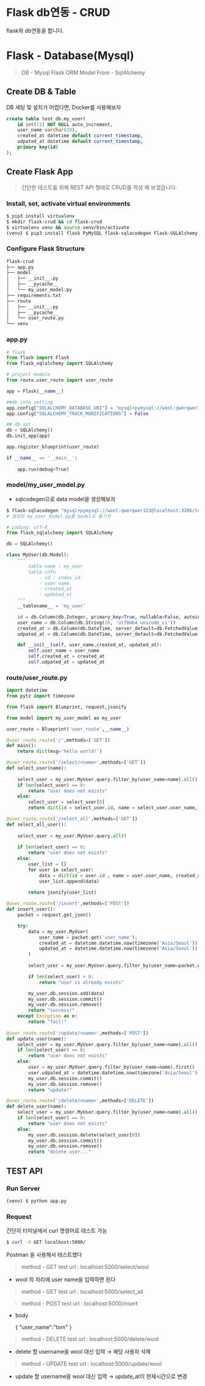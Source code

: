 # Flask db연동 - CRUD

flask와 db연동을 합니다.

# Flask - Database(Mysql)

> DB - Mysql
Flask ORM Model From - SqlAlchemy

## Create DB & Table

DB 세팅 및 설치가 어렵다면, Docker를 사용해보자 

```sql
create table test_db.my_user(
	id int(11) NOT NULL auto_increment,
	user_name varchar(20),
	created_at datetime default current_timestamp,
	udpated_at datetime default current_timestamp,
	primary key(id)
);
```

## Create Flask App

> 간단한 테스트를 위해 REST API 형태로 CRUD를 작성 해 보겠습니다.

### Install, set, activate virtual environments

```bash
$ pip3 install virtualenv
$ mkdir flask-crud && cd flask-crud
$ virtualenv venv && source venv/bin/activate
(venv) $ pip3 install flask PyMySQL flask-sqlacodegen Flask-SQLAlchemy SQLAlchemy
```

### Configure Flask Structure

```bash
flask-crud
├── app.py
├── model
│   ├── __init__.py
│   ├── __pycache__
│   └── my_user_model.py
├── requirements.txt
├── route
│   ├── __init__.py
│   ├── __pycache__
│   └── user_route.py
└── venv
```

### app.py

```python
# flask
from flask import Flask
from flask_sqlalchemy import SQLAlchemy

# project module
from route.user_route import user_route

app = Flask(__name__)

##db info setting
app.config["SQLALCHEMY_DATABASE_URI"] = "mysql+pymysql://wool:qwerqwer123@localhost:3306/test_db"
app.config["SQLALCHEMY_TRACK_MODIFICATIONS"] = False

## db set
db = SQLAlchemy()
db.init_app(app)

app.register_blueprint(user_route)

if __name__ == '__main__':
    
    app.run(debug=True)
```

### model/my_user_model.py

- sqlcodegen으로 data model을 생성해보자

```bash
$ flask-sqlacodegen "mysql+pymysql://wool:qwerqwer123@localhost:3306/test_db"  -- flask > my_user_model.py
# 생성된 my_user_model.py를 model로 옮기자
```

```python
# coding: utf-8
from flask_sqlalchemy import SQLAlchemy

db = SQLAlchemy()

class MyUser(db.Model):
    """
        table name : my_user
        table info
            - id : index id
            - user name
            - created_at
            - updated_at
    """
    __tablename__ = 'my_user'

    id = db.Column(db.Integer, primary_key=True, nullable=False, autoincrement=True)
    user_name = db.Column(db.String(20, 'utf8mb4_unicode_ci'))
    created_at = db.Column(db.DateTime, server_default=db.FetchedValue())
    udpated_at = db.Column(db.DateTime, server_default=db.FetchedValue())

    def __init__(self, user_name,created_at, updated_at):
        self.user_name = user_name
        self.created_at = created_at
        self.udpated_at = updated_at
```

### route/user_route.py

```python
import datetime
from pytz import timezone

from flask import Blueprint, request,jsonify

from model import my_user_model as my_user

user_route = Blueprint('user_route',__name__)

@user_route.route('/',methods=['GET'])
def main():
    return dict(msg='hello world!')

@user_route.route('/select/<name>',methods=['GET'])
def select_user(name):
    
    select_user = my_user.MyUser.query.filter_by(user_name=name).all()
    if len(select_user) == 0:
        return "user does not exists"
    else:
        select_user = select_user[0]
        return dict(id = select_user.id, name = select_user.user_name, created_at = select_user.created_at, udpated_at = user.udpated_at)

@user_route.route('/select_all',methods=['GET'])
def select_all_user():
    
    select_user = my_user.MyUser.query.all()
    
    if len(select_user) == 0:
        return "user does not exists"
    else:
        user_list = []
        for user in select_user:
            data = dict(id = user.id , name = user.user_name, created_at = user.created_at, udpated_at = user.udpated_at)
            user_list.append(data)
        
        return jsonify(user_list)

@user_route.route('/insert',methods=['POST'])
def insert_user():
    packet = request.get_json()

    try:
        data = my_user.MyUser(
            user_name = packet.get('user_name'),
            created_at = datetime.datetime.now(timezone('Asia/Seoul')).replace(tzinfo=None),
            updated_at = datetime.datetime.now(timezone('Asia/Seoul')).replace(tzinfo=None)
        )
        
        select_user = my_user.MyUser.query.filter_by(user_name=packet.get('user_name')).all()

        if len(select_user) > 0:
            return "user is already exists"

        my_user.db.session.add(data)
        my_user.db.session.commit()
        my_user.db.session.remove()
        return "success!"
    except Exception as e:
        return "fail!"
        
@user_route.route('/update/<name>',methods=['POST'])
def update_user(name):
    select_user = my_user.MyUser.query.filter_by(user_name=name).all()
    if len(select_user) == 0:
        return "user does not exists"
    else:
        user = my_user.MyUser.query.filter_by(user_name=name).first()
        user.udpated_at = datetime.datetime.now(timezone('Asia/Seoul')).replace(tzinfo=None)
        my_user.db.session.commit()
        my_user.db.session.remove()
        return "update!"

@user_route.route('/delete/<name>',methods=['DELETE'])
def delete_user(name):
    select_user = my_user.MyUser.query.filter_by(user_name=name).all()
    if len(select_user) == 0:
        return "user does not exists"
    else:
        my_user.db.session.delete(select_user[0])
        my_user.db.session.commit()
        my_user.db.session.remove()
        return "delete user..."
```

## TEST API

### Run Server

```bash
(venv) $ python app.py
```

### Request

간단히 터미널에서 curl 명령어로 테스트 가능

```bash
$ curl -X GET localhost:5000/
```

Postman 을 사용해서 테스트했다

> method - GET
test url : localhost:5000/select/wool

- wool 의 자리에 user name을 입력하면 된다

> method - GET
test url : localhost:5000/select_all

> method - POST
test url : localhost:5000/insert

- body

    {
    "user_name":"tom"
    }

> method - DELETE
test url : localhost:5000/delete/wool

- delete 할 username을 wool 대신 입력 → 해당 사용자 삭제

> method - UPDATE
test url : localhost:5000/update/wool

- update 할 username을 wool 대신 입력 → update_at이 현재시간으로 변경